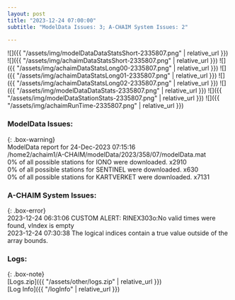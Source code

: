 ```yaml
---
layout: post
title: "2023-12-24 07:00:00"
subtitle: "ModelData Issues: 3; A-CHAIM System Issues: 2"

---
```


![]({{ "/assets/img/modelDataDataStatsShort-2335807.png" | relative_url }})
![]({{ "/assets/img/achaimDataStatsShort-2335807.png" | relative_url }})
![]({{ "/assets/img/achaimDataStatsLong00-2335807.png" | relative_url }})
![]({{ "/assets/img/achaimDataStatsLong01-2335807.png" | relative_url }})
![]({{ "/assets/img/achaimDataStatsLong02-2335807.png" | relative_url }})
![]({{ "/assets/img/modelDataDataStats-2335807.png" | relative_url }})
![]({{ "/assets/img/modelDataStationStats-2335807.png" | relative_url }})
![]({{ "/assets/img/achaimRunTime-2335807.png" | relative_url }})


### ModelData Issues:  
  
{: .box-warning}  
 ModelData report for 24-Dec-2023 07:15:16   
 /home2/achaim1/A-CHAIM/modelData/2023/358/07/modelData.mat   
 0% of all possible stations for IONO were downloaded. x2910   
 0% of all possible stations for SENTINEL were downloaded. x630   
 0% of all possible stations for KARTVERKET were downloaded. x7131   
  
### A-CHAIM System Issues:  
  
{: .box-error}  
2023-12-24 06:31:06 CUSTOM ALERT: RINEX303o:No valid times were found, vIndex is empty  
2023-12-24 07:30:38 The logical indices contain a true value outside of the array bounds.  

### Logs:  
  
{: .box-note}  
[Logs.zip]({{ "/assets/other/logs.zip" | relative_url }})  
[Log Info]({{ "/logInfo" | relative_url }})  
